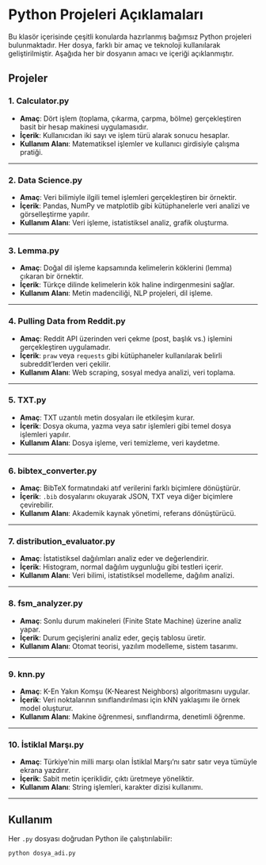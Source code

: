 # Python Projeleri Açıklamaları

Bu klasör içerisinde çeşitli konularda hazırlanmış bağımsız Python projeleri bulunmaktadır. Her dosya, farklı bir amaç ve teknoloji kullanılarak geliştirilmiştir. Aşağıda her bir dosyanın amacı ve içeriği açıklanmıştır.

## Projeler

### 1. Calculator.py
- **Amaç**: Dört işlem (toplama, çıkarma, çarpma, bölme) gerçekleştiren basit bir hesap makinesi uygulamasıdır.
- **İçerik**: Kullanıcıdan iki sayı ve işlem türü alarak sonucu hesaplar.
- **Kullanım Alanı**: Matematiksel işlemler ve kullanıcı girdisiyle çalışma pratiği.

---

### 2. Data Science.py
- **Amaç**: Veri bilimiyle ilgili temel işlemleri gerçekleştiren bir örnektir.
- **İçerik**: Pandas, NumPy ve matplotlib gibi kütüphanelerle veri analizi ve görselleştirme yapılır.
- **Kullanım Alanı**: Veri işleme, istatistiksel analiz, grafik oluşturma.

---

### 3. Lemma.py
- **Amaç**: Doğal dil işleme kapsamında kelimelerin köklerini (lemma) çıkaran bir örnektir.
- **İçerik**: Türkçe dilinde kelimelerin kök haline indirgenmesini sağlar.
- **Kullanım Alanı**: Metin madenciliği, NLP projeleri, dil işleme.

---

### 4. Pulling Data from Reddit.py
- **Amaç**: Reddit API üzerinden veri çekme (post, başlık vs.) işlemini gerçekleştiren uygulamadır.
- **İçerik**: `praw` veya `requests` gibi kütüphaneler kullanılarak belirli subreddit’lerden veri çekilir.
- **Kullanım Alanı**: Web scraping, sosyal medya analizi, veri toplama.

---

### 5. TXT.py
- **Amaç**: TXT uzantılı metin dosyaları ile etkileşim kurar.
- **İçerik**: Dosya okuma, yazma veya satır işlemleri gibi temel dosya işlemleri yapılır.
- **Kullanım Alanı**: Dosya işleme, veri temizleme, veri kaydetme.

---

### 6. bibtex_converter.py
- **Amaç**: BibTeX formatındaki atıf verilerini farklı biçimlere dönüştürür.
- **İçerik**: `.bib` dosyalarını okuyarak JSON, TXT veya diğer biçimlere çevirebilir.
- **Kullanım Alanı**: Akademik kaynak yönetimi, referans dönüştürücü.

---

### 7. distribution_evaluator.py
- **Amaç**: İstatistiksel dağılımları analiz eder ve değerlendirir.
- **İçerik**: Histogram, normal dağılım uygunluğu gibi testleri içerir.
- **Kullanım Alanı**: Veri bilimi, istatistiksel modelleme, dağılım analizi.

---

### 8. fsm_analyzer.py
- **Amaç**: Sonlu durum makineleri (Finite State Machine) üzerine analiz yapar.
- **İçerik**: Durum geçişlerini analiz eder, geçiş tablosu üretir.
- **Kullanım Alanı**: Otomat teorisi, yazılım modelleme, sistem tasarımı.

---

### 9. knn.py
- **Amaç**: K-En Yakın Komşu (K-Nearest Neighbors) algoritmasını uygular.
- **İçerik**: Veri noktalarının sınıflandırılması için kNN yaklaşımı ile örnek model oluşturur.
- **Kullanım Alanı**: Makine öğrenmesi, sınıflandırma, denetimli öğrenme.

---

### 10. İstiklal Marşı.py
- **Amaç**: Türkiye’nin milli marşı olan İstiklal Marşı’nı satır satır veya tümüyle ekrana yazdırır.
- **İçerik**: Sabit metin içeriklidir, çıktı üretmeye yöneliktir.
- **Kullanım Alanı**: String işlemleri, karakter dizisi kullanımı.

---

## Kullanım

Her `.py` dosyası doğrudan Python ile çalıştırılabilir:

```bash
python dosya_adi.py
